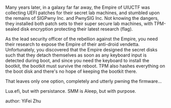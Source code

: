 Many years later, in a galaxy far far away, the Empire of UIUCTF was collecting UEFI patches for their secret lab machines, and stumbled upon the remains of SIGPwny Inc. and PwnySIG Inc. Not knowing the dangers, they installed both patch sets to their super secure lab machines, with TPM-sealed disk encryption protecting their latest research (flag).

As the lead security officer of the rebellion against the Empire, you need their research to expose the Empire of their anti-droid vendetta. Unfortunately, you discovered that the Empire designed the secret disks such that they detach themselves as soon as any keyboard input is detected during boot, and since you need the keyboard to install the bootkit, the bootkit must survive the reboot. TPM also hashes everything on the boot disk and there's no hope of keeping the bootkit there.

That leaves only one option, completely and utterly pwning the firmware...

Lua.efi, but with persistance. SMM is Aleep, but with purpose.

author: YiFei Zhu

